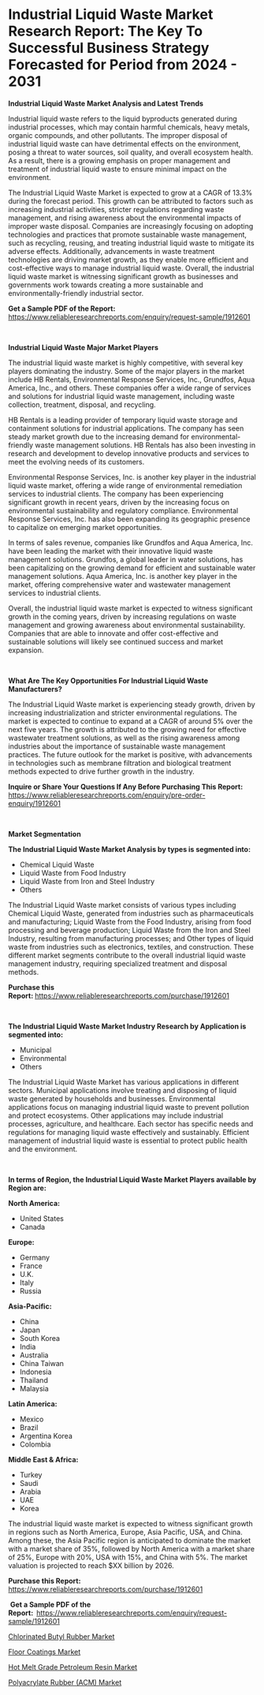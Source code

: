 <p><h1>Industrial Liquid Waste Market Research Report: The Key To Successful Business Strategy Forecasted for Period from 2024 - 2031</h1></p><p><strong>Industrial Liquid Waste Market Analysis and Latest Trends</strong></p>
<p><p>Industrial liquid waste refers to the liquid byproducts generated during industrial processes, which may contain harmful chemicals, heavy metals, organic compounds, and other pollutants. The improper disposal of industrial liquid waste can have detrimental effects on the environment, posing a threat to water sources, soil quality, and overall ecosystem health. As a result, there is a growing emphasis on proper management and treatment of industrial liquid waste to ensure minimal impact on the environment.</p><p>The Industrial Liquid Waste Market is expected to grow at a CAGR of 13.3% during the forecast period. This growth can be attributed to factors such as increasing industrial activities, stricter regulations regarding waste management, and rising awareness about the environmental impacts of improper waste disposal. Companies are increasingly focusing on adopting technologies and practices that promote sustainable waste management, such as recycling, reusing, and treating industrial liquid waste to mitigate its adverse effects. Additionally, advancements in waste treatment technologies are driving market growth, as they enable more efficient and cost-effective ways to manage industrial liquid waste. Overall, the industrial liquid waste market is witnessing significant growth as businesses and governments work towards creating a more sustainable and environmentally-friendly industrial sector.</p></p>
<p><strong>Get a Sample PDF of the Report:&nbsp;</strong> <a href="https://www.reliableresearchreports.com/enquiry/request-sample/1912601">https://www.reliableresearchreports.com/enquiry/request-sample/1912601</a></p>
<p>&nbsp;</p>
<p><strong>Industrial Liquid Waste Major Market Players</strong></p>
<p><p>The industrial liquid waste market is highly competitive, with several key players dominating the industry. Some of the major players in the market include HB Rentals, Environmental Response Services, Inc., Grundfos, Aqua America, Inc., and others. These companies offer a wide range of services and solutions for industrial liquid waste management, including waste collection, treatment, disposal, and recycling.</p><p>HB Rentals is a leading provider of temporary liquid waste storage and containment solutions for industrial applications. The company has seen steady market growth due to the increasing demand for environmental-friendly waste management solutions. HB Rentals has also been investing in research and development to develop innovative products and services to meet the evolving needs of its customers.</p><p>Environmental Response Services, Inc. is another key player in the industrial liquid waste market, offering a wide range of environmental remediation services to industrial clients. The company has been experiencing significant growth in recent years, driven by the increasing focus on environmental sustainability and regulatory compliance. Environmental Response Services, Inc. has also been expanding its geographic presence to capitalize on emerging market opportunities.</p><p>In terms of sales revenue, companies like Grundfos and Aqua America, Inc. have been leading the market with their innovative liquid waste management solutions. Grundfos, a global leader in water solutions, has been capitalizing on the growing demand for efficient and sustainable water management solutions. Aqua America, Inc. is another key player in the market, offering comprehensive water and wastewater management services to industrial clients.</p><p>Overall, the industrial liquid waste market is expected to witness significant growth in the coming years, driven by increasing regulations on waste management and growing awareness about environmental sustainability. Companies that are able to innovate and offer cost-effective and sustainable solutions will likely see continued success and market expansion.</p></p>
<p>&nbsp;</p>
<p><strong>What Are The Key Opportunities For Industrial Liquid Waste Manufacturers?</strong></p>
<p><p>The Industrial Liquid Waste market is experiencing steady growth, driven by increasing industrialization and stricter environmental regulations. The market is expected to continue to expand at a CAGR of around 5% over the next five years. The growth is attributed to the growing need for effective wastewater treatment solutions, as well as the rising awareness among industries about the importance of sustainable waste management practices. The future outlook for the market is positive, with advancements in technologies such as membrane filtration and biological treatment methods expected to drive further growth in the industry.</p></p>
<p><strong>Inquire or Share Your Questions If Any Before Purchasing This Report:</strong> <a href="https://www.reliableresearchreports.com/enquiry/pre-order-enquiry/1912601">https://www.reliableresearchreports.com/enquiry/pre-order-enquiry/1912601</a></p>
<p>&nbsp;</p>
<p><strong>Market Segmentation</strong></p>
<p><strong>The Industrial Liquid Waste Market Analysis by types is segmented into:</strong></p>
<p><ul><li>Chemical Liquid Waste</li><li>Liquid Waste from Food Industry</li><li>Liquid Waste from Iron and Steel Industry</li><li>Others</li></ul></p>
<p><p>The Industrial Liquid Waste market consists of various types including Chemical Liquid Waste, generated from industries such as pharmaceuticals and manufacturing; Liquid Waste from the Food Industry, arising from food processing and beverage production; Liquid Waste from the Iron and Steel Industry, resulting from manufacturing processes; and Other types of liquid waste from industries such as electronics, textiles, and construction. These different market segments contribute to the overall industrial liquid waste management industry, requiring specialized treatment and disposal methods.</p></p>
<p><strong>Purchase this Report:&nbsp;</strong><a href="https://www.reliableresearchreports.com/purchase/1912601">https://www.reliableresearchreports.com/purchase/1912601</a></p>
<p>&nbsp;</p>
<p><strong>The Industrial Liquid Waste Market Industry Research by Application is segmented into:</strong></p>
<p><ul><li>Municipal</li><li>Environmental</li><li>Others</li></ul></p>
<p><p>The Industrial Liquid Waste Market has various applications in different sectors. Municipal applications involve treating and disposing of liquid waste generated by households and businesses. Environmental applications focus on managing industrial liquid waste to prevent pollution and protect ecosystems. Other applications may include industrial processes, agriculture, and healthcare. Each sector has specific needs and regulations for managing liquid waste effectively and sustainably. Efficient management of industrial liquid waste is essential to protect public health and the environment.</p></p>
<p>&nbsp;</p>
<p><strong>In terms of Region, the Industrial Liquid Waste Market Players available by Region are:</strong></p>
<p>
    <p> <strong> North America: </strong>
        <ul>
            <li>United States</li>
            <li>Canada</li>
        </ul>
        </p> 
    <p> <strong> Europe: </strong>
        <ul>
            <li>Germany</li>
            <li>France</li>
            <li>U.K.</li>
            <li>Italy</li>
            <li>Russia</li>
        </ul>
        </p> 
    <p> <strong> Asia-Pacific: </strong>
        <ul>
            <li>China</li>
            <li>Japan</li>
            <li>South Korea</li>
            <li>India</li>
            <li>Australia</li>
            <li>China Taiwan</li>
            <li>Indonesia</li>
            <li>Thailand</li>
            <li>Malaysia</li>
        </ul>
        </p> 
    <p> <strong> Latin America: </strong>
        <ul>
            <li>Mexico</li>
            <li>Brazil</li>
            <li>Argentina Korea</li>
            <li>Colombia</li>
        </ul>
        </p> 
    <p> <strong> Middle East & Africa: </strong>
        <ul>
            <li>Turkey</li>
            <li>Saudi</li>
            <li>Arabia</li>
            <li>UAE</li>
            <li>Korea</li>
        </ul>
    </p>
    </p>
<p><p>The industrial liquid waste market is expected to witness significant growth in regions such as North America, Europe, Asia Pacific, USA, and China. Among these, the Asia Pacific region is anticipated to dominate the market with a market share of 35%, followed by North America with a market share of 25%, Europe with 20%, USA with 15%, and China with 5%. The market valuation is projected to reach $XX billion by 2026.</p></p>
<p><strong>Purchase this Report: </strong><a href="https://www.reliableresearchreports.com/purchase/1912601">https://www.reliableresearchreports.com/purchase/1912601</a></p>
<p>&nbsp;<strong>Get a Sample PDF of the Report:&nbsp;&nbsp;</strong><a href="https://www.reliableresearchreports.com/enquiry/request-sample/1912601">https://www.reliableresearchreports.com/enquiry/request-sample/1912601</a></p>
<p><strong></strong></p>
<p><p><a href="https://github.com/jj19131/Market-Research-Report-List-1/blob/main/chlorinated-butyl-rubber-market.md">Chlorinated Butyl Rubber Market</a></p><p><a href="https://github.com/jodemen/Market-Research-Report-List-1/blob/main/floor-coatings-market.md">Floor Coatings Market</a></p><p><a href="https://issuu.com/reportprime-2/docs/hot-melt-grade-petroleum-resin-market-size-2030.pp">Hot Melt Grade Petroleum Resin Market</a></p><p><a href="https://issuu.com/reportprime-2/docs/polyacrylate-rubber-acm-market-size-2030.pptx">Polyacrylate Rubber (ACM) Market</a></p></p>